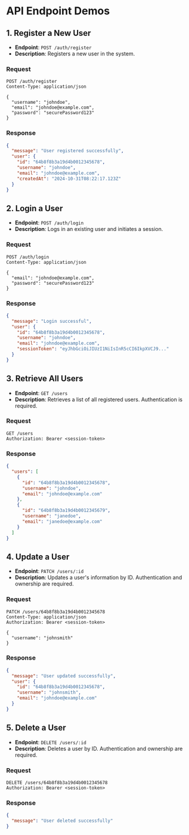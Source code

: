 # API Endpoint Demos

## 1. Register a New User

- **Endpoint**: `POST /auth/register`  
- **Description**: Registers a new user in the system.

### Request
```http
POST /auth/register
Content-Type: application/json

{
  "username": "johndoe",
  "email": "johndoe@example.com",
  "password": "securePassword123"
}
```

### Response
```json
{
  "message": "User registered successfully",
  "user": {
    "id": "64b8f8b3a19d4b0012345678",
    "username": "johndoe",
    "email": "johndoe@example.com",
    "createdAt": "2024-10-31T08:22:17.123Z"
  }
}
```

## 2. Login a User

- **Endpoint**: `POST /auth/login`  
- **Description**: Logs in an existing user and initiates a session.

### Request
```http
POST /auth/login
Content-Type: application/json

{
  "email": "johndoe@example.com",
  "password": "securePassword123"
}
```

### Response
```json
{
  "message": "Login successful",
  "user": {
    "id": "64b8f8b3a19d4b0012345678",
    "username": "johndoe",
    "email": "johndoe@example.com",
    "sessionToken": "eyJhbGciOiJIUzI1NiIsInR5cCI6IkpXVCJ9..."
  }
}
```

## 3. Retrieve All Users

- **Endpoint**: `GET /users`  
- **Description**: Retrieves a list of all registered users. Authentication is required.

### Request
```http
GET /users
Authorization: Bearer <session-token>
```

### Response
```json
{
  "users": [
    {
      "id": "64b8f8b3a19d4b0012345678",
      "username": "johndoe",
      "email": "johndoe@example.com"
    },
    {
      "id": "64b8f8b3a19d4b0012345679",
      "username": "janedoe",
      "email": "janedoe@example.com"
    }
  ]
}
```

## 4. Update a User

- **Endpoint**: `PATCH /users/:id`  
- **Description**: Updates a user's information by ID. Authentication and ownership are required.

### Request
```http
PATCH /users/64b8f8b3a19d4b0012345678
Content-Type: application/json
Authorization: Bearer <session-token>

{
  "username": "johnsmith"
}
```

### Response
```json
{
  "message": "User updated successfully",
  "user": {
    "id": "64b8f8b3a19d4b0012345678",
    "username": "johnsmith",
    "email": "johndoe@example.com"
  }
}
```

## 5. Delete a User

- **Endpoint**: `DELETE /users/:id`  
- **Description**: Deletes a user by ID. Authentication and ownership are required.

### Request
```http
DELETE /users/64b8f8b3a19d4b0012345678
Authorization: Bearer <session-token>
```

### Response
```json
{
  "message": "User deleted successfully"
}
```
